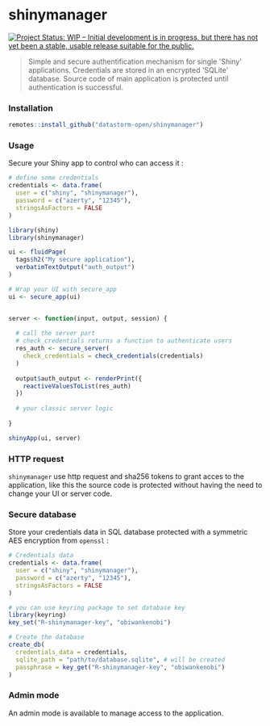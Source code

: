 # shinymanager

[![Project Status: WIP – Initial development is in progress, but there has not yet been a stable, usable release suitable for the public.](https://www.repostatus.org/badges/latest/wip.svg)](https://www.repostatus.org/#wip)

> Simple and secure authentification mechanism for single 'Shiny' applications. Credentials are stored in an encrypted 'SQLite' database. Source code of main application is protected until authentication is successful.


### Installation

```r
remotes::install_github("datastorm-open/shinymanager")
```


### Usage

Secure your Shiny app to control who can access it : 

```r
# define some credentials
credentials <- data.frame(
  user = c("shiny", "shinymanager"),
  password = c("azerty", "12345"),
  stringsAsFactors = FALSE
)

library(shiny)
library(shinymanager)

ui <- fluidPage(
  tags$h2("My secure application"),
  verbatimTextOutput("auth_output")
)

# Wrap your UI with secure_app
ui <- secure_app(ui)


server <- function(input, output, session) {
  
  # call the server part
  # check_credentials returns a function to authenticate users
  res_auth <- secure_server(
    check_credentials = check_credentials(credentials)
  )
  
  output$auth_output <- renderPrint({
    reactiveValuesToList(res_auth)
  })
  
  # your classic server logic
  
}

shinyApp(ui, server)
```

### HTTP request

`shinymanager` use http request and sha256 tokens to grant acces to the application, like this the source code is protected without having the need to change your UI or server code.


### Secure database

Store your credentials data in SQL database protected with a symmetric AES encryption from `openssl` : 


```r
# Credentials data
credentials <- data.frame(
  user = c("shiny", "shinymanager"),
  password = c("azerty", "12345"),
  stringsAsFactors = FALSE
)

# you can use keyring package to set database key
library(keyring)
key_set("R-shinymanager-key", "obiwankenobi")

# Create the database
create_db(
  credentials_data = credentials,
  sqlite_path = "path/to/database.sqlite", # will be created
  passphrase = key_get("R-shinymanager-key", "obiwankenobi")
)
```

### Admin mode

An admin mode is available to manage access to the application.
